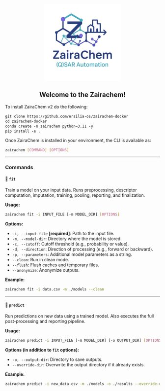 <div id="top"></div>
<p align="center">
  <img src="/asset/zairachem_logo.png" height="250" alt="Zairachem logo">
</p>
<h2 align="center"> Welcome to the Zairachem!</h2>
To install ZairaChem v2 do the following:

``` 
git clone https://github.com/ersilia-os/zairachem-docker
cd zairachem-docker
conda create -n zairachem python=3.11 -y
pip install -e .
```
Once ZairaChem is installed in your environment, the CLI is available as:

```bash
zairachem [COMMAND] [OPTIONS]
```

---

### Commands

#### 🔹 `fit`

Train a model on your input data.
Runs preprocessing, descriptor computation, imputation, training, pooling, reporting, and finalization.

**Usage:**

```bash
zairachem fit -i INPUT_FILE [-m MODEL_DIR] [OPTIONS]
```

**Options:**

* `-i, --input-file` **\[required]**: Path to the input file.
* `-m, --model-dir`: Directory where the model is stored.
* `-c, --cutoff`: Cutoff threshold (e.g., probability or value).
* `-d, --direction`: Direction of processing (e.g., forward or backward).
* `-p, --parameters`: Additional model parameters as a string.
* `--clean`: Run in clean mode.
* `--flush`: Flush caches and temporary files.
* `--anonymize`: Anonymize outputs.

**Example:**

```bash
zairachem fit -i data.csv -m ./models --clean
```

---

#### 🔹 `predict`

Run predictions on new data using a trained model.
Also executes the full post-processing and reporting pipeline.

**Usage:**

```bash
zairachem predict -i INPUT_FILE [-m MODEL_DIR] [-o OUTPUT_DIR] [OPTIONS]
```

**Options (in addition to `fit` options):**

* `-o, --output-dir`: Directory to save outputs.
* `--override-dir`: Overwrite the output directory if it already exists.

**Example:**

```bash
zairachem predict -i new_data.csv -m ./models -o ./results --override-dir
```
